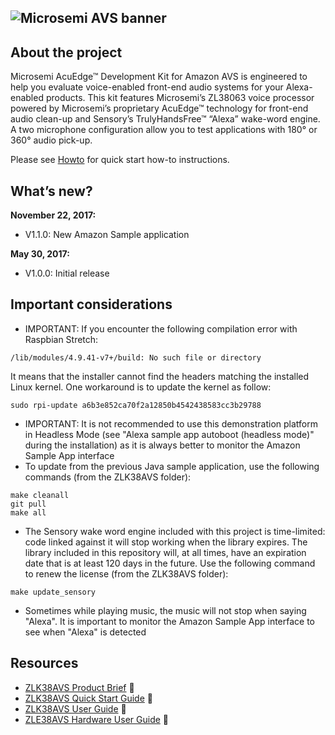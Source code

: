![Microsemi AVS banner](../../wiki/pictures/Microsemi_AVS_HmPgBnr_2017_06.jpg)
---
## About the project
Microsemi AcuEdge™ Development Kit for Amazon AVS is engineered to help you evaluate voice-enabled front-end audio systems for your Alexa-enabled products. This kit features Microsemi’s ZL38063 voice processor powered by Microsemi’s proprietary AcuEdge™ technology for front-end audio clean-up and Sensory’s TrulyHandsFree™ “Alexa” wake-word engine. A two microphone configuration allow you to test applications with 180° or 360° audio pick-up.

Please see [Howto](https://github.com/Microsemi/ZLK38AVS/wiki/howto) for quick start how-to instructions.



## What’s new?
**November 22, 2017:**
* V1.1.0: New Amazon Sample application

**May 30, 2017:**
* V1.0.0: Initial release



## Important considerations
* IMPORTANT: If you encounter the following compilation error with Raspbian Stretch:
```
/lib/modules/4.9.41-v7+/build: No such file or directory
```
   It means that the installer cannot find the headers matching the installed Linux kernel. One workaround is to update the kernel as follow:
```
sudo rpi-update a6b3e852ca70f2a12850b4542438583cc3b29788
```
* IMPORTANT: It is not recommended to use this demonstration platform in Headless Mode (see "Alexa sample app autoboot (headless mode)" during the installation) as it is always better to monitor the Amazon Sample App interface
* To update from the previous Java sample application, use the following commands (from the ZLK38AVS folder):
```
make cleanall
git pull
make all
```
* The Sensory wake word engine included with this project is time-limited: code linked against it will stop working when the library expires. The library included in this repository will, at all times, have an expiration date that is at least 120 days in the future. Use the following command to renew the license (from the ZLK38AVS folder):
```
make update_sensory
```
* Sometimes while playing music, the music will not stop when saying "Alexa". It is important to monitor the Amazon Sample App interface to see when "Alexa" is detected


## Resources
  * [ZLK38AVS Product Brief](https://github.com/Microsemi/ZLK38AVS/blob/master/docs/Microsemi_ZLK38AVS_ProductBrief.pdf) &#x1f517;
  * [ZLK38AVS Quick Start Guide](https://github.com/Microsemi/ZLK38AVS/blob/master/docs/Microsemi_ZLK38AVS_Quickstart.pdf) &#x1f517;
  * [ZLK38AVS User Guide](https://github.com/Microsemi/ZLK38AVS/blob/master/docs/Microsemi_ZLK38AVS_User_Guide.pdf) &#x1f517;
  * [ZLE38AVS Hardware User Guide](https://github.com/Microsemi/ZLK38AVS/blob/master/docs/Microsemi_ZLE38AVS_Hardware_User_Guide.pdf) &#x1f517;
